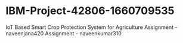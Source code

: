 # IBM-Project-42806-1660709535
IoT Based Smart Crop Protection System for Agriculture
Assignment - naveenjana420
Assignment - naveenkumar310
